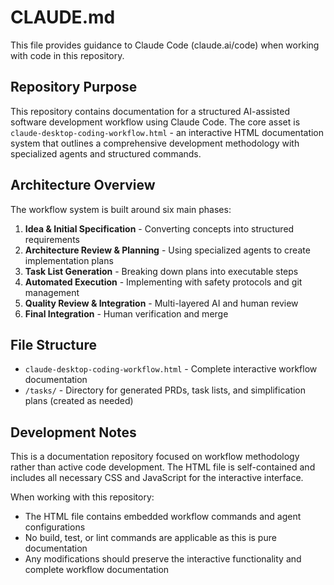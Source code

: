 # CLAUDE.md

This file provides guidance to Claude Code (claude.ai/code) when working with code in this repository.

## Repository Purpose

This repository contains documentation for a structured AI-assisted software development workflow using Claude Code. The core asset is `claude-desktop-coding-workflow.html` - an interactive HTML documentation system that outlines a comprehensive development methodology with specialized agents and structured commands.

## Architecture Overview

The workflow system is built around six main phases:

1. **Idea & Initial Specification** - Converting concepts into structured requirements
2. **Architecture Review & Planning** - Using specialized agents to create implementation plans
3. **Task List Generation** - Breaking down plans into executable steps
4. **Automated Execution** - Implementing with safety protocols and git management
5. **Quality Review & Integration** - Multi-layered AI and human review
6. **Final Integration** - Human verification and merge

## File Structure

- `claude-desktop-coding-workflow.html` - Complete interactive workflow documentation
- `/tasks/` - Directory for generated PRDs, task lists, and simplification plans (created as needed)

## Development Notes

This is a documentation repository focused on workflow methodology rather than active code development. The HTML file is self-contained and includes all necessary CSS and JavaScript for the interactive interface.

When working with this repository:

- The HTML file contains embedded workflow commands and agent configurations
- No build, test, or lint commands are applicable as this is pure documentation
- Any modifications should preserve the interactive functionality and complete workflow documentation

